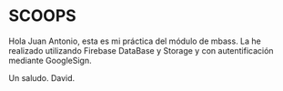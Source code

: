 # SCOOPS
Hola Juan Antonio, esta es mi práctica del módulo de mbass. 
La he realizado utilizando Firebase DataBase y Storage y con autentificación mediante GoogleSign.


Un saludo.
David.